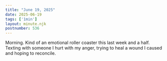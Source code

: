 ```yaml
---
title: "June 19, 2025"
date: 2025-06-19
tags: ['1min']
layout: minute.njk
postnumber: 536
---
```

Morning. Kind of an emotional roller coaster this last week and a half. Texting with someone I hurt with my anger, trying to heal a wound I caused and hoping to reconcile. 

